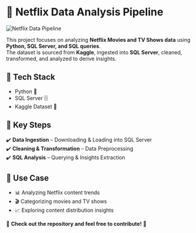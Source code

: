 # 📌 Netflix Data Analysis Pipeline  

![Netflix Data Pipeline](netflix_data_pipeline.png)  

This project focuses on analyzing **Netflix Movies and TV Shows data** using **Python, SQL Server, and SQL queries**.  
The dataset is sourced from **Kaggle**, ingested into **SQL Server**, cleaned, transformed, and analyzed to derive insights.  

## 🔹 Tech Stack  
- Python 🐍  
- SQL Server 🗄️  
- Kaggle Dataset 📂  

## 🔹 Key Steps  
✔️ **Data Ingestion** – Downloading & Loading into SQL Server  
✔️ **Cleaning & Transformation** – Data Preprocessing  
✔️ **SQL Analysis** – Querying & Insights Extraction  

## 🔹 Use Case  
- 📊 Analyzing Netflix content trends  
- 🎬 Categorizing movies and TV shows  
- 📈 Exploring content distribution insights  

📌 **Check out the repository and feel free to contribute!** 🚀  

